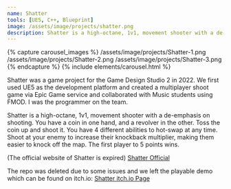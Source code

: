 ```yaml
---
name: Shatter
tools: [UE5, C++, Blueprint]
image: /assets/image/projects/shatter.png
description: Shatter is a high-octane, 1v1, movement shooter with a de-emphasis on shooting.
---
```

{% capture carousel_images %}
/assets/image/projects/Shatter-1.png
/assets/image/projects/Shatter-2.png
/assets/image/projects/Shatter-3.png
{% endcapture %}
{% include elements/carousel.html %}

Shatter was a game project for the Game Design Studio 2 in 2022. We first used UE5 as the development platform and created a multiplayer shoot game via Epic Game service and collaborated with Music students using FMOD. I was the programmer on the team. 

Shatter is a high-octane, 1v1, movement shooter with a de-emphasis on shooting. You have a coin in one hand, and a revolver in the other. Toss the coin up and shoot it. You have 4 different abilities to hot-swap at any time. Shoot at your enemy to increase their knockback multiplier, making them easier to knock off the map. The first player to 5 points wins.

(The official website of Shatter is expired)
[Shatter Official](https://www.shatter.co.in/)

The repo was deleted due to some issues and we left the playable demo which can be found on itch.io:
[Shatter itch.io Page](https://k1ngslayer.itch.io/shatter)




